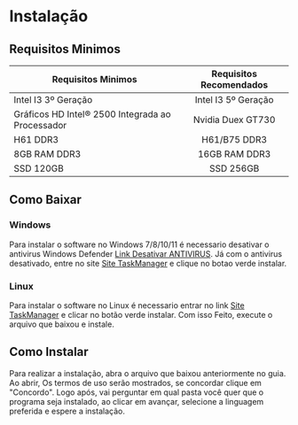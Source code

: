 # Instalação

## Requisitos Minimos  
| Requisitos Minimos  | Requisitos Recomendados |  
| ------------------- |:-----------------------:|  
| Intel I3 3º Geração | Intel I3 5º Geração     |
|Gráficos HD Intel® 2500 Integrada ao Processador | Nvidia Duex GT730 |
|H61 DDR3 | H61/B75 DDR3
|8GB RAM DDR3 | 16GB RAM DDR3 |
|SSD 120GB | SSD 256GB |

## Como Baixar

### Windows
Para instalar o software no Windows 7/8/10/11 é necessario desativar o antivirus Windows Defender [Link Desativar ANTIVIRUS](https://support.microsoft.com/pt-br/windows/desativar-a-prote%C3%A7%C3%A3o-antiv%C3%ADrus-defender-na-seguran%C3%A7a-do-windows-99e6004f-c54c-8509-773c-a4d776b77960). Já com o antivirus desativado, entre no site [Site TaskManager](https://github.com/) e clique no botao verde instalar.

### Linux
Para instalar o software no Linux é necessario entrar no link [Site TaskManager](https://github.com/) e clicar no botão verde instalar. Com isso Feito, execute o arquivo que baixou e instale. 

## Como Instalar

Para realizar a instalação, abra o arquivo que baixou anteriormente no guia. Ao abrir, Os termos de uso serão mostrados, se concordar clique em "Concordo". Logo após, vai perguntar em qual pasta você quer que o programa seja instalado, ao clicar em avançar, selecione a linguagem preferida e espere a instalação.
